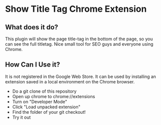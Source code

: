 # Show Title Tag Chrome Extension

## What does it do?

This plugin will show the page title-tag in the bottom of the page, so you can see the full titletag. Nice small tool for SEO guys and everyone using Chrome.

## How Can I Use it?

It is not registered in the Google Web Store. It can be used by installing an extension saved in a local environment on the Chrome browser.

- Do a git clone of this repository
- Open up chrome to chrome://extensions
- Turn on "Developer Mode"
- Click "Load unpacked extension"
- Find the folder of your git checkout!
- Try it out
